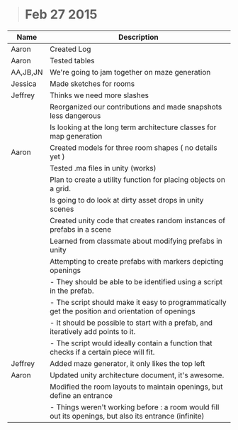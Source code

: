 > # Feb 27 2015

| Name | Description |
| ---- | ----------- |
| Aaron | Created Log |
| Aaron | Tested tables | 
| AA,JB,JN | We're going to jam together on maze generation |
| Jessica | Made sketches for rooms |
| Jeffrey | Thinks we need more slashes |
| | Reorganized our contributions and made snapshots less dangerous |
| | Is looking at the long term architecture classes for map generation |
| Aaron | Created models for three room shapes ( no details yet )
| | Tested .ma files in unity (works) |
| | Plan to create a utility function for placing objects on a grid. |
| | Is going to do look at dirty asset drops in unity scenes |
| | Created unity code that creates random instances of prefabs in a scene |
| | Learned from classmate about modifying prefabs in unity |
| | Attempting to create prefabs with markers depicting openings|
| | - They should be able to be identified using a script in the prefab. |
| | - The script should make it easy to programmatically get the position and orientation of openings|
| | - It should be possible to start with a prefab, and iteratively add points to it.|
| | - The script would ideally contain a function that checks if a certain piece will fit. |
| Jeffrey | Added maze generator, it only likes the top left |
| Aaron | Updated unity architecture document, it's awesome. |
| | Modified the room layouts to maintain openings, but define an entrance |
| | - Things weren't working before : a room would fill out its openings, but also its entrance (infinite)
